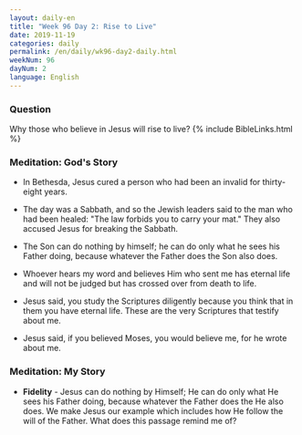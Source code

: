 ```yaml
---
layout: daily-en
title: "Week 96 Day 2: Rise to Live"
date: 2019-11-19 
categories: daily
permalink: /en/daily/wk96-day2-daily.html
weekNum: 96
dayNum: 2
language: English
---
```


### Question     
Why those who believe in Jesus will rise to live?
{% include BibleLinks.html %} 

### Meditation: God's Story   
+ In Bethesda, Jesus cured a person who had been an invalid for thirty-eight years. 

+ The day was a Sabbath, and so the Jewish leaders said to the man who had been healed: "The law forbids you to carry your mat." They also accused Jesus for breaking the Sabbath. 

+ The Son can do nothing by himself; he can do only what he sees his Father doing, because whatever the Father does the Son also does. 

+ Whoever hears my word and believes Him who sent me has eternal life and will not be judged but has crossed over from death to life. 

+ Jesus said, you study the Scriptures diligently because you think that in them you have eternal life. These are the very Scriptures that testify about me. 

+ Jesus said, if you believed Moses, you would believe me, for he wrote about me. 

### Meditation: My Story   
+ **Fidelity** - Jesus can do nothing by Himself; He can do only what He sees his Father doing, because whatever the Father does the He also does. We make Jesus our example which includes how He follow the will of the Father. What does this passage remind me of? 
